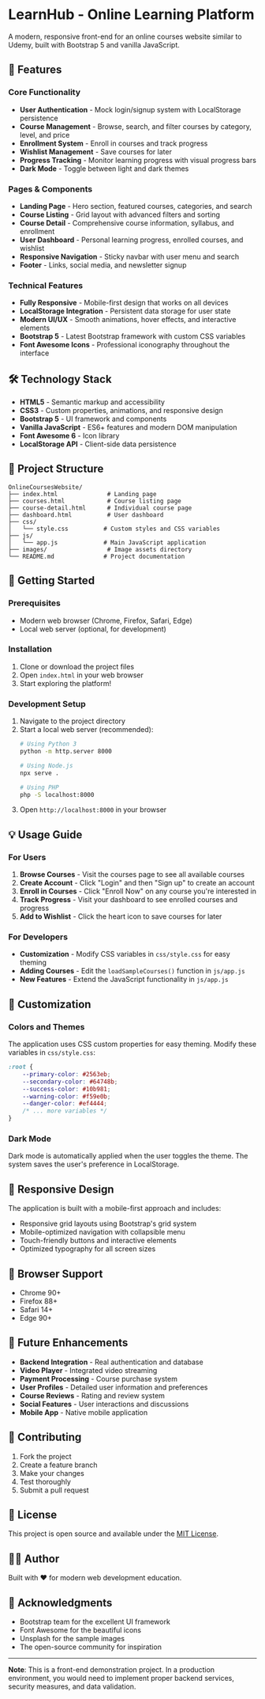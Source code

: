 # LearnHub - Online Learning Platform

A modern, responsive front-end for an online courses website similar to Udemy, built with Bootstrap 5 and vanilla JavaScript.

## 🚀 Features

### Core Functionality
- **User Authentication** - Mock login/signup system with LocalStorage persistence
- **Course Management** - Browse, search, and filter courses by category, level, and price
- **Enrollment System** - Enroll in courses and track progress
- **Wishlist Management** - Save courses for later
- **Progress Tracking** - Monitor learning progress with visual progress bars
- **Dark Mode** - Toggle between light and dark themes

### Pages & Components
- **Landing Page** - Hero section, featured courses, categories, and search
- **Course Listing** - Grid layout with advanced filters and sorting
- **Course Detail** - Comprehensive course information, syllabus, and enrollment
- **User Dashboard** - Personal learning progress, enrolled courses, and wishlist
- **Responsive Navigation** - Sticky navbar with user menu and search
- **Footer** - Links, social media, and newsletter signup

### Technical Features
- **Fully Responsive** - Mobile-first design that works on all devices
- **LocalStorage Integration** - Persistent data storage for user state
- **Modern UI/UX** - Smooth animations, hover effects, and interactive elements
- **Bootstrap 5** - Latest Bootstrap framework with custom CSS variables
- **Font Awesome Icons** - Professional iconography throughout the interface

## 🛠️ Technology Stack

- **HTML5** - Semantic markup and accessibility
- **CSS3** - Custom properties, animations, and responsive design
- **Bootstrap 5** - UI framework and components
- **Vanilla JavaScript** - ES6+ features and modern DOM manipulation
- **Font Awesome 6** - Icon library
- **LocalStorage API** - Client-side data persistence

## 📁 Project Structure

```
OnlineCoursesWebsite/
├── index.html              # Landing page
├── courses.html            # Course listing page
├── course-detail.html      # Individual course page
├── dashboard.html          # User dashboard
├── css/
│   └── style.css          # Custom styles and CSS variables
├── js/
│   └── app.js             # Main JavaScript application
├── images/                 # Image assets directory
└── README.md              # Project documentation
```

## 🚀 Getting Started

### Prerequisites
- Modern web browser (Chrome, Firefox, Safari, Edge)
- Local web server (optional, for development)

### Installation
1. Clone or download the project files
2. Open `index.html` in your web browser
3. Start exploring the platform!

### Development Setup
1. Navigate to the project directory
2. Start a local web server (recommended):
   ```bash
   # Using Python 3
   python -m http.server 8000
   
   # Using Node.js
   npx serve .
   
   # Using PHP
   php -S localhost:8000
   ```
3. Open `http://localhost:8000` in your browser

## 💡 Usage Guide

### For Users
1. **Browse Courses** - Visit the courses page to see all available courses
2. **Create Account** - Click "Login" and then "Sign up" to create an account
3. **Enroll in Courses** - Click "Enroll Now" on any course you're interested in
4. **Track Progress** - Visit your dashboard to see enrolled courses and progress
5. **Add to Wishlist** - Click the heart icon to save courses for later

### For Developers
- **Customization** - Modify CSS variables in `css/style.css` for easy theming
- **Adding Courses** - Edit the `loadSampleCourses()` function in `js/app.js`
- **New Features** - Extend the JavaScript functionality in `js/app.js`

## 🎨 Customization

### Colors and Themes
The application uses CSS custom properties for easy theming. Modify these variables in `css/style.css`:

```css
:root {
    --primary-color: #2563eb;
    --secondary-color: #64748b;
    --success-color: #10b981;
    --warning-color: #f59e0b;
    --danger-color: #ef4444;
    /* ... more variables */
}
```

### Dark Mode
Dark mode is automatically applied when the user toggles the theme. The system saves the user's preference in LocalStorage.

## 📱 Responsive Design

The application is built with a mobile-first approach and includes:
- Responsive grid layouts using Bootstrap's grid system
- Mobile-optimized navigation with collapsible menu
- Touch-friendly buttons and interactive elements
- Optimized typography for all screen sizes

## 🔧 Browser Support

- Chrome 90+
- Firefox 88+
- Safari 14+
- Edge 90+

## 🚧 Future Enhancements

- **Backend Integration** - Real authentication and database
- **Video Player** - Integrated video streaming
- **Payment Processing** - Course purchase system
- **User Profiles** - Detailed user information and preferences
- **Course Reviews** - Rating and review system
- **Social Features** - User interactions and discussions
- **Mobile App** - Native mobile application

## 🤝 Contributing

1. Fork the project
2. Create a feature branch
3. Make your changes
4. Test thoroughly
5. Submit a pull request

## 📄 License

This project is open source and available under the [MIT License](LICENSE).

## 👨‍💻 Author

Built with ❤️ for modern web development education.

## 🙏 Acknowledgments

- Bootstrap team for the excellent UI framework
- Font Awesome for the beautiful icons
- Unsplash for the sample images
- The open-source community for inspiration

---

**Note**: This is a front-end demonstration project. In a production environment, you would need to implement proper backend services, security measures, and data validation.

